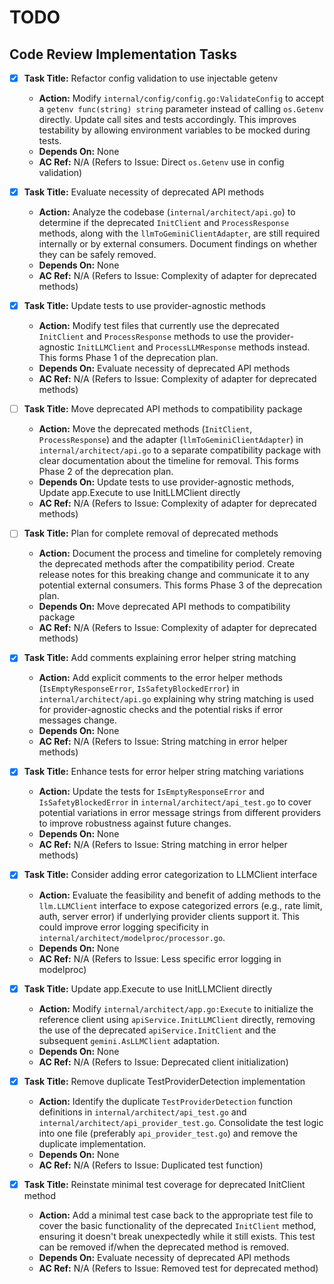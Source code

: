 # TODO

## Code Review Implementation Tasks

- [x] **Task Title:** Refactor config validation to use injectable getenv
  - **Action:** Modify `internal/config/config.go:ValidateConfig` to accept a `getenv func(string) string` parameter instead of calling `os.Getenv` directly. Update call sites and tests accordingly. This improves testability by allowing environment variables to be mocked during tests.
  - **Depends On:** None
  - **AC Ref:** N/A (Refers to Issue: Direct `os.Getenv` use in config validation)

- [x] **Task Title:** Evaluate necessity of deprecated API methods
  - **Action:** Analyze the codebase (`internal/architect/api.go`) to determine if the deprecated `InitClient` and `ProcessResponse` methods, along with the `llmToGeminiClientAdapter`, are still required internally or by external consumers. Document findings on whether they can be safely removed.
  - **Depends On:** None
  - **AC Ref:** N/A (Refers to Issue: Complexity of adapter for deprecated methods)

- [x] **Task Title:** Update tests to use provider-agnostic methods
  - **Action:** Modify test files that currently use the deprecated `InitClient` and `ProcessResponse` methods to use the provider-agnostic `InitLLMClient` and `ProcessLLMResponse` methods instead. This forms Phase 1 of the deprecation plan.
  - **Depends On:** Evaluate necessity of deprecated API methods
  - **AC Ref:** N/A (Refers to Issue: Complexity of adapter for deprecated methods)

- [ ] **Task Title:** Move deprecated API methods to compatibility package
  - **Action:** Move the deprecated methods (`InitClient`, `ProcessResponse`) and the adapter (`llmToGeminiClientAdapter`) in `internal/architect/api.go` to a separate compatibility package with clear documentation about the timeline for removal. This forms Phase 2 of the deprecation plan.
  - **Depends On:** Update tests to use provider-agnostic methods, Update app.Execute to use InitLLMClient directly
  - **AC Ref:** N/A (Refers to Issue: Complexity of adapter for deprecated methods)

- [ ] **Task Title:** Plan for complete removal of deprecated methods
  - **Action:** Document the process and timeline for completely removing the deprecated methods after the compatibility period. Create release notes for this breaking change and communicate it to any potential external consumers. This forms Phase 3 of the deprecation plan.
  - **Depends On:** Move deprecated API methods to compatibility package
  - **AC Ref:** N/A (Refers to Issue: Complexity of adapter for deprecated methods)

- [x] **Task Title:** Add comments explaining error helper string matching
  - **Action:** Add explicit comments to the error helper methods (`IsEmptyResponseError`, `IsSafetyBlockedError`) in `internal/architect/api.go` explaining why string matching is used for provider-agnostic checks and the potential risks if error messages change.
  - **Depends On:** None
  - **AC Ref:** N/A (Refers to Issue: String matching in error helper methods)

- [x] **Task Title:** Enhance tests for error helper string matching variations
  - **Action:** Update the tests for `IsEmptyResponseError` and `IsSafetyBlockedError` in `internal/architect/api_test.go` to cover potential variations in error message strings from different providers to improve robustness against future changes.
  - **Depends On:** None
  - **AC Ref:** N/A (Refers to Issue: String matching in error helper methods)

- [x] **Task Title:** Consider adding error categorization to LLMClient interface
  - **Action:** Evaluate the feasibility and benefit of adding methods to the `llm.LLMClient` interface to expose categorized errors (e.g., rate limit, auth, server error) if underlying provider clients support it. This could improve error logging specificity in `internal/architect/modelproc/processor.go`.
  - **Depends On:** None
  - **AC Ref:** N/A (Refers to Issue: Less specific error logging in modelproc)

- [x] **Task Title:** Update app.Execute to use InitLLMClient directly
  - **Action:** Modify `internal/architect/app.go:Execute` to initialize the reference client using `apiService.InitLLMClient` directly, removing the use of the deprecated `apiService.InitClient` and the subsequent `gemini.AsLLMClient` adaptation.
  - **Depends On:** None
  - **AC Ref:** N/A (Refers to Issue: Deprecated client initialization)

- [x] **Task Title:** Remove duplicate TestProviderDetection implementation
  - **Action:** Identify the duplicate `TestProviderDetection` function definitions in `internal/architect/api_test.go` and `internal/architect/api_provider_test.go`. Consolidate the test logic into one file (preferably `api_provider_test.go`) and remove the duplicate implementation.
  - **Depends On:** None
  - **AC Ref:** N/A (Refers to Issue: Duplicated test function)

- [x] **Task Title:** Reinstate minimal test coverage for deprecated InitClient method
  - **Action:** Add a minimal test case back to the appropriate test file to cover the basic functionality of the deprecated `InitClient` method, ensuring it doesn't break unexpectedly while it still exists. This test can be removed if/when the deprecated method is removed.
  - **Depends On:** Evaluate necessity of deprecated API methods
  - **AC Ref:** N/A (Refers to Issue: Removed test for deprecated method)
